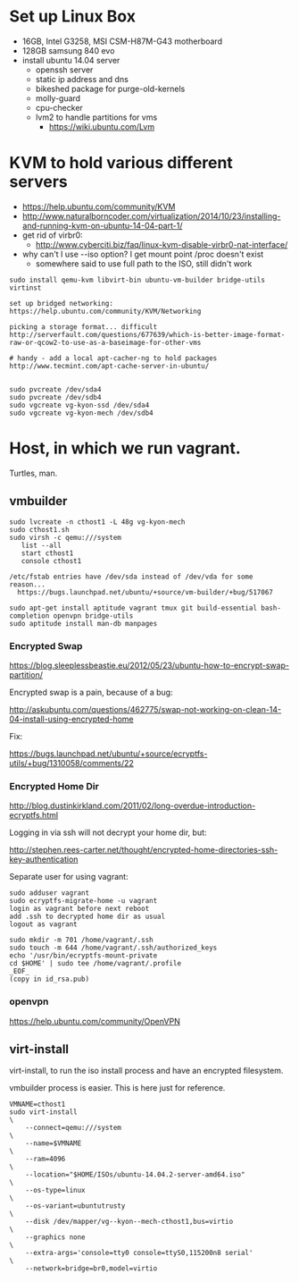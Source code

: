 # Set up Linux Box

* 16GB, Intel G3258, MSI CSM-H87M-G43 motherboard
* 128GB samsung 840 evo
* install ubuntu 14.04 server
  * openssh server
  * static ip address and dns
  * bikeshed package for purge-old-kernels
  * molly-guard
  * cpu-checker
  * lvm2 to handle partitions for vms
    * https://wiki.ubuntu.com/Lvm

# KVM to hold various different servers

* https://help.ubuntu.com/community/KVM
* http://www.naturalborncoder.com/virtualization/2014/10/23/installing-and-running-kvm-on-ubuntu-14-04-part-1/
* get rid of virbr0:
  * http://www.cyberciti.biz/faq/linux-kvm-disable-virbr0-nat-interface/
* why can't I use --iso option?  I get mount point /proc doesn't exist
  * somewhere said to use full path to the ISO, still didn't work

```
sudo install qemu-kvm libvirt-bin ubuntu-vm-builder bridge-utils virtinst

set up bridged networking: https://help.ubuntu.com/community/KVM/Networking

picking a storage format... difficult http://serverfault.com/questions/677639/which-is-better-image-format-raw-or-qcow2-to-use-as-a-baseimage-for-other-vms

# handy - add a local apt-cacher-ng to hold packages
http://www.tecmint.com/apt-cache-server-in-ubuntu/


sudo pvcreate /dev/sda4
sudo pvcreate /dev/sdb4
sudo vgcreate vg-kyon-ssd /dev/sda4
sudo vgcreate vg-kyon-mech /dev/sdb4
```

# Host, in which we run vagrant.

Turtles, man.

## vmbuilder

```
sudo lvcreate -n cthost1 -L 48g vg-kyon-mech
sudo cthost1.sh
sudo virsh -c qemu:///system
   list --all
   start cthost1
   console cthost1

/etc/fstab entries have /dev/sda instead of /dev/vda for some reason...
  https://bugs.launchpad.net/ubuntu/+source/vm-builder/+bug/517067

sudo apt-get install aptitude vagrant tmux git build-essential bash-completion openvpn bridge-utils
sudo aptitude install man-db manpages
```
### Encrypted Swap

https://blog.sleeplessbeastie.eu/2012/05/23/ubuntu-how-to-encrypt-swap-partition/

Encrypted swap is a pain, because of a bug:

http://askubuntu.com/questions/462775/swap-not-working-on-clean-14-04-install-using-encrypted-home

Fix:

https://bugs.launchpad.net/ubuntu/+source/ecryptfs-utils/+bug/1310058/comments/22

### Encrypted Home Dir

http://blog.dustinkirkland.com/2011/02/long-overdue-introduction-ecryptfs.html

Logging in via ssh will not decrypt your home dir, but:

http://stephen.rees-carter.net/thought/encrypted-home-directories-ssh-key-authentication

Separate user for using vagrant:
```
sudo adduser vagrant
sudo ecryptfs-migrate-home -u vagrant
login as vagrant before next reboot
add .ssh to decrypted home dir as usual
logout as vagrant

sudo mkdir -m 701 /home/vagrant/.ssh
sudo touch -m 644 /home/vagrant/.ssh/authorized_keys
echo '/usr/bin/ecryptfs-mount-private
cd $HOME' | sudo tee /home/vagrant/.profile
_EOF_
(copy in id_rsa.pub)
```

### openvpn

https://help.ubuntu.com/community/OpenVPN



## virt-install

virt-install, to run the iso install process and have an encrypted filesystem.

vmbuilder process is easier.  This is here just for reference.
```
VMNAME=cthost1
sudo virt-install                                                       \
    --connect=qemu:///system                                            \
    --name=$VMNAME                                                      \
    --ram=4096                                                          \
    --location="$HOME/ISOs/ubuntu-14.04.2-server-amd64.iso"             \
    --os-type=linux                                                     \
    --os-variant=ubuntutrusty                                           \
    --disk /dev/mapper/vg--kyon--mech-cthost1,bus=virtio                \
    --graphics none                                                     \
    --extra-args='console=tty0 console=ttyS0,115200n8 serial'           \
    --network=bridge=br0,model=virtio
```

<!--
vim:nonu
-->
